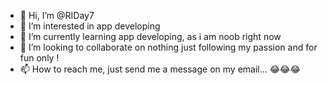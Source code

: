 - 👋 Hi, I’m @RIDay7
- 👀 I’m interested in app developing 
- 🌱 I’m currently learning app developing, as i am noob right now 
- 💞️ I’m looking to collaborate on nothing just following my passion and for fun only !
- 📫 How to reach me, just send me a message on my email... 😂😂😂 

<!---
RIDay7/RIDay7 is a ✨ special ✨ repository because its `README.md` (this file) appears on your GitHub profile.
You can click the Preview link to take a look at your changes.
--->

